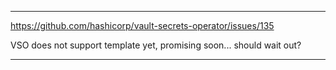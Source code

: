
---
https://github.com/hashicorp/vault-secrets-operator/issues/135

VSO does not support template yet, promising soon... should wait out?

---

